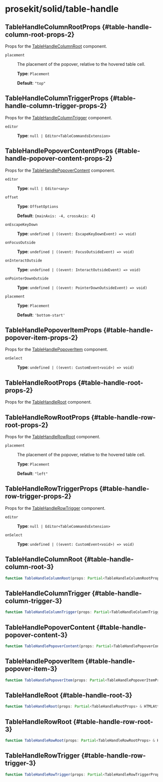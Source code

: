 # prosekit/solid/table-handle

## TableHandleColumnRootProps {#table-handle-column-root-props-2}

Props for the [TableHandleColumnRoot](table-handle.md#table-handle-column-root-3) component.

<dl>

<dt>

`placement`

</dt>

<dd>

The placement of the popover, relative to the hovered table cell.

**Type**: `Placement`

**Default**: `"top"`

</dd>

</dl>

## TableHandleColumnTriggerProps {#table-handle-column-trigger-props-2}

Props for the [TableHandleColumnTrigger](table-handle.md#table-handle-column-trigger-3) component.

<dl>

<dt>

`editor`

</dt>

<dd>

**Type**: `null | Editor<TableCommandsExtension>`

</dd>

</dl>

## TableHandlePopoverContentProps {#table-handle-popover-content-props-2}

Props for the [TableHandlePopoverContent](table-handle.md#table-handle-popover-content-3) component.

<dl>

<dt>

`editor`

</dt>

<dd>

**Type**: `null | Editor<any>`

</dd>

<dt>

`offset`

</dt>

<dd>

**Type**: `OffsetOptions`

**Default**: `{mainAxis: -4, crossAxis: 4}`

</dd>

<dt>

`onEscapeKeyDown`

</dt>

<dd>

**Type**: `undefined | ((event: EscapeKeyDownEvent) => void)`

</dd>

<dt>

`onFocusOutside`

</dt>

<dd>

**Type**: `undefined | ((event: FocusOutsideEvent) => void)`

</dd>

<dt>

`onInteractOutside`

</dt>

<dd>

**Type**: `undefined | ((event: InteractOutsideEvent) => void)`

</dd>

<dt>

`onPointerDownOutside`

</dt>

<dd>

**Type**: `undefined | ((event: PointerDownOutsideEvent) => void)`

</dd>

<dt>

`placement`

</dt>

<dd>

**Type**: `Placement`

**Default**: `'bottom-start'`

</dd>

</dl>

## TableHandlePopoverItemProps {#table-handle-popover-item-props-2}

Props for the [TableHandlePopoverItem](table-handle.md#table-handle-popover-item-3) component.

<dl>

<dt>

`onSelect`

</dt>

<dd>

**Type**: `undefined | ((event: CustomEvent<void>) => void)`

</dd>

</dl>

## TableHandleRootProps {#table-handle-root-props-2}

Props for the [TableHandleRoot](table-handle.md#table-handle-root-3) component.

## TableHandleRowRootProps {#table-handle-row-root-props-2}

Props for the [TableHandleRowRoot](table-handle.md#table-handle-row-root-3) component.

<dl>

<dt>

`placement`

</dt>

<dd>

The placement of the popover, relative to the hovered table cell.

**Type**: `Placement`

**Default**: `"left"`

</dd>

</dl>

## TableHandleRowTriggerProps {#table-handle-row-trigger-props-2}

Props for the [TableHandleRowTrigger](table-handle.md#table-handle-row-trigger-3) component.

<dl>

<dt>

`editor`

</dt>

<dd>

**Type**: `null | Editor<TableCommandsExtension>`

</dd>

<dt>

`onSelect`

</dt>

<dd>

**Type**: `undefined | ((event: CustomEvent<void>) => void)`

</dd>

</dl>

## TableHandleColumnRoot {#table-handle-column-root-3}

```ts
function TableHandleColumnRoot(props: Partial<TableHandleColumnRootProps> & HTMLAttributes<TableHandleColumnRoot>): Element
```

## TableHandleColumnTrigger {#table-handle-column-trigger-3}

```ts
function TableHandleColumnTrigger(props: Partial<TableHandleColumnTriggerProps> & HTMLAttributes<TableHandleColumnTrigger>): Element
```

## TableHandlePopoverContent {#table-handle-popover-content-3}

```ts
function TableHandlePopoverContent(props: Partial<TableHandlePopoverContentProps> & HTMLAttributes<TableHandlePopoverContent>): Element
```

## TableHandlePopoverItem {#table-handle-popover-item-3}

```ts
function TableHandlePopoverItem(props: Partial<TableHandlePopoverItemProps> & HTMLAttributes<TableHandlePopoverItem>): Element
```

## TableHandleRoot {#table-handle-root-3}

```ts
function TableHandleRoot(props: Partial<TableHandleRootProps> & HTMLAttributes<TableHandleRoot>): Element
```

## TableHandleRowRoot {#table-handle-row-root-3}

```ts
function TableHandleRowRoot(props: Partial<TableHandleRowRootProps> & HTMLAttributes<TableHandleRowRoot>): Element
```

## TableHandleRowTrigger {#table-handle-row-trigger-3}

```ts
function TableHandleRowTrigger(props: Partial<TableHandleRowTriggerProps> & HTMLAttributes<TableHandleRowTrigger>): Element
```
